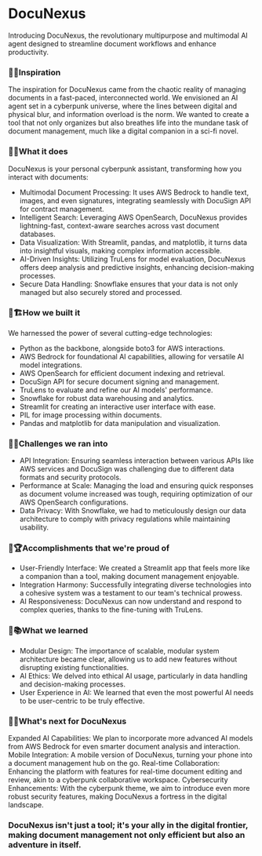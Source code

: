 # DocuNexus
Introducing DocuNexus, the revolutionary multipurpose and multimodal AI agent designed to streamline document workflows and enhance productivity.

### 📄💫Inspiration
The inspiration for DocuNexus came from the chaotic reality of managing documents in a fast-paced, interconnected world. We envisioned an AI agent set in a cyberpunk universe, where the lines between digital and physical blur, and information overload is the norm. We wanted to create a tool that not only organizes but also breathes life into the mundane task of document management, much like a digital companion in a sci-fi novel.

### 📄🤖What it does
DocuNexus is your personal cyberpunk assistant, transforming how you interact with documents:

- Multimodal Document Processing: It uses AWS Bedrock to handle text, images, and even signatures, integrating seamlessly with DocuSign API for contract management.
- Intelligent Search: Leveraging AWS OpenSearch, DocuNexus provides lightning-fast, context-aware searches across vast document databases.
- Data Visualization: With Streamlit, pandas, and matplotlib, it turns data into insightful visuals, making complex information accessible.
- AI-Driven Insights: Utilizing TruLens for model evaluation, DocuNexus offers deep analysis and predictive insights, enhancing decision-making processes.
- Secure Data Handling: Snowflake ensures that your data is not only managed but also securely stored and processed.

### 📄🏗️How we built it
We harnessed the power of several cutting-edge technologies:

- Python as the backbone, alongside boto3 for AWS interactions.
- AWS Bedrock for foundational AI capabilities, allowing for versatile AI model integrations.
- AWS OpenSearch for efficient document indexing and retrieval.
- DocuSign API for secure document signing and management.
- TruLens to evaluate and refine our AI models' performance.
- Snowflake for robust data warehousing and analytics.
- Streamlit for creating an interactive user interface with ease.
- PIL for image processing within documents.
- Pandas and matplotlib for data manipulation and visualization.

### 📄🚧Challenges we ran into
- API Integration: Ensuring seamless interaction between various APIs like AWS services and DocuSign was challenging due to different data formats and security protocols.
- Performance at Scale: Managing the load and ensuring quick responses as document volume increased was tough, requiring optimization of our AWS OpenSearch configurations.
- Data Privacy: With Snowflake, we had to meticulously design our data architecture to comply with privacy regulations while maintaining usability.

### 📄🏆Accomplishments that we're proud of
- User-Friendly Interface: We created a Streamlit app that feels more like a companion than a tool, making document management enjoyable.
- Integration Harmony: Successfully integrating diverse technologies into a cohesive system was a testament to our team's technical prowess.
- AI Responsiveness: DocuNexus can now understand and respond to complex queries, thanks to the fine-tuning with TruLens.

### 📄📚What we learned
- Modular Design: The importance of scalable, modular system architecture became clear, allowing us to add new features without disrupting existing functionalities.
- AI Ethics: We delved into ethical AI usage, particularly in data handling and decision-making processes.
- User Experience in AI: We learned that even the most powerful AI needs to be user-centric to be truly effective.

### 📄🚀What's next for DocuNexus
Expanded AI Capabilities: We plan to incorporate more advanced AI models from AWS Bedrock for even smarter document analysis and interaction.
Mobile Integration: A mobile version of DocuNexus, turning your phone into a document management hub on the go.
Real-time Collaboration: Enhancing the platform with features for real-time document editing and review, akin to a cyberpunk collaborative workspace.
Cybersecurity Enhancements: With the cyberpunk theme, we aim to introduce even more robust security features, making DocuNexus a fortress in the digital landscape.

### DocuNexus isn't just a tool; it's your ally in the digital frontier, making document management not only efficient but also an adventure in itself.
